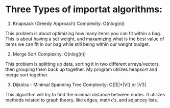 # Three Types of importat algorithms:

1. Knapsack (Greedy Approach)
Complexity: O(nlog(n))

This problem is about optimizing how many items you can fit within a bag.
This is about having a set weight, and maxamizing what is the best value of items we can fit in our bag
while still being within our weight budget.

2. Merge Sort
Complexity: O(nlog(n))

This problem is splitting up data, sorting it in two different arrays/vectors, then grouping them back up together.
My program utilizes heapsort and merge sort together.


3. Dijkstra - Minimal Spanning Tree
Complexity: O(|E|*|V|) or |V3|

This algorithm will try to find the minimal distance between nodes.
It utilizes methods related to graph theory, like edges, matrix's, and adjancey lists.
